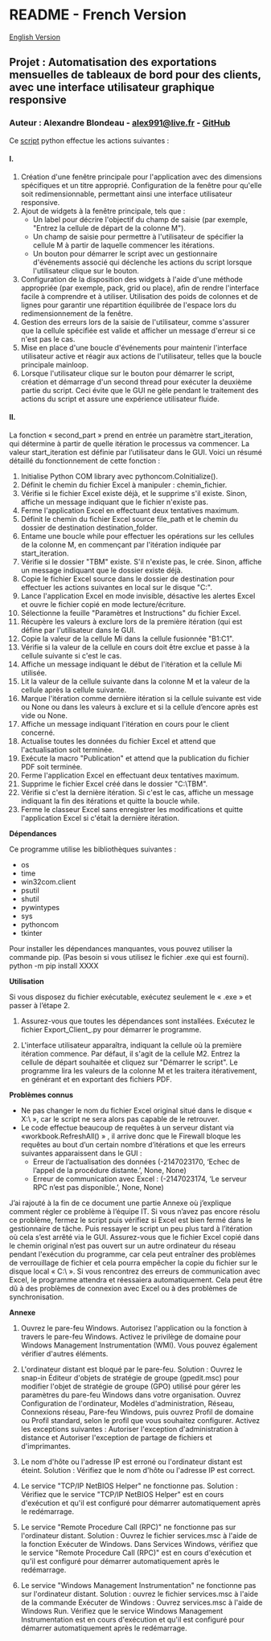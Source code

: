 # README - French Version

[English Version](README_en.md)

## **Projet :** Automatisation des exportations mensuelles de tableaux de bord pour des clients, avec une interface utilisateur graphique responsive

### **Auteur :** Alexandre Blondeau - [alex991@live.fr](mailto:alex991@live.fr) - [GitHub](https://github.com/AlexandreBlondeau)  

Ce [script](Script.py) python effectue les actions suivantes :

#### **I.**  

1. Création d'une fenêtre principale pour l'application avec des dimensions spécifiques et un titre approprié. Configuration de la fenêtre pour qu'elle soit redimensionnable, permettant ainsi une interface utilisateur responsive.
2. Ajout de widgets à la fenêtre principale, tels que :
    * Un label pour décrire l'objectif du champ de saisie (par exemple, "Entrez la cellule de départ de la colonne M").
    * Un champ de saisie pour permettre à l'utilisateur de spécifier la cellule M à partir de laquelle commencer les itérations.
    * Un bouton pour démarrer le script avec un gestionnaire d'événements associé qui déclenche les actions du script lorsque l'utilisateur clique sur le bouton.
3. Configuration de la disposition des widgets à l'aide d'une méthode appropriée (par exemple, pack, grid ou place), afin de rendre l'interface facile à comprendre et à utiliser. Utilisation des poids de colonnes et de lignes pour garantir une répartition équilibrée de l'espace lors du redimensionnement de la fenêtre.
4. Gestion des erreurs lors de la saisie de l'utilisateur, comme s'assurer que la cellule spécifiée est valide et afficher un message d'erreur si ce n'est pas le cas.
5. Mise en place d'une boucle d'événements pour maintenir l'interface utilisateur active et réagir aux actions de l'utilisateur, telles que la boucle principale mainloop.
6. Lorsque l'utilisateur clique sur le bouton pour démarrer le script, création et démarrage d'un second thread pour exécuter la deuxième partie du script. Ceci évite que le GUI ne gèle pendant le traitement des actions du script et assure une expérience utilisateur fluide.

#### **II.**  

La fonction « second_part » prend en entrée un paramètre start_iteration, qui détermine à partir de quelle itération le processus va commencer. La valeur start_iteration est définie par l’utilisateur dans le GUI. Voici un résumé détaillé du fonctionnement de cette fonction :

1. Initialise Python COM library avec pythoncom.CoInitialize().
2. Définit le chemin du fichier Excel à manipuler : chemin_fichier.
3. Vérifie si le fichier Excel existe déjà, et le supprime s'il existe. Sinon, affiche un message indiquant que le fichier n'existe pas.
4. Ferme l'application Excel en effectuant deux tentatives maximum.
5. Définit le chemin du fichier Excel source file_path et le chemin du dossier de destination destination_folder.
6. Entame une boucle while pour effectuer les opérations sur les cellules de la colonne M, en commençant par l'itération indiquée par start_iteration.
7. Vérifie si le dossier "TBM" existe. S'il n'existe pas, le crée. Sinon, affiche un message indiquant que le dossier existe déjà.
8. Copie le fichier Excel source dans le dossier de destination pour effectuer les actions suivantes en local sur le disque "C:\".
9. Lance l'application Excel en mode invisible, désactive les alertes Excel et ouvre le fichier copié en mode lecture/écriture.
10. Sélectionne la feuille "Paramètres et Instructions" du fichier Excel.
11. Récupère les valeurs à exclure lors de la première itération (qui est défine par l'utilisateur dans le GUI.
12. Copie la valeur de la cellule Mi dans la cellule fusionnée "B1:C1".
13. Vérifie si la valeur de la cellule en cours doit être exclue et passe à la cellule suivante si c'est le cas.
14. Affiche un message indiquant le début de l'itération et la cellule Mi utilisée.
15. Lit la valeur de la cellule suivante dans la colonne M et la valeur de la cellule après la cellule suivante.
16. Marque l'itération comme dernière itération si la cellule suivante est vide ou None ou dans les valeurs à exclure et si la cellule d’encore après est vide ou None.
17. Affiche un message indiquant l'itération en cours pour le client concerné.
18. Actualise toutes les données du fichier Excel et attend que l'actualisation soit terminée.
19. Exécute la macro "Publication" et attend que la publication du fichier PDF soit terminée.
20. Ferme l'application Excel en effectuant deux tentatives maximum.
21. Supprime le fichier Excel créé dans le dossier "C:\TBM".
22. Vérifie si c'est la dernière itération. Si c'est le cas, affiche un message indiquant la fin des itérations et quitte la boucle while.
23. Ferme le classeur Excel sans enregistrer les modifications et quitte l'application Excel si c'était la dernière itération.

**Dépendances**  

Ce programme utilise les bibliothèques suivantes :
- os
- time
- win32com.client
- psutil
- shutil
- pywintypes
- sys
- pythoncom
- tkinter

Pour installer les dépendances manquantes, vous pouvez utiliser la commande pip. (Pas besoin si vous utilisez le fichier .exe qui est fourni).
python -m pip install XXXX


**Utilisation**  

Si vous disposez du fichier exécutable, exécutez seulement le « .exe » et passer à l’étape 2.

1. Assurez-vous que toutes les dépendances sont installées.
Exécutez le fichier Export_Client_.py pour démarrer le programme.

2. L'interface utilisateur apparaîtra, indiquant la cellule où la première itération commence. Par défaut, il s'agit de la cellule M2.
Entrez la cellule de départ souhaitée et cliquez sur "Démarrer le script".
Le programme lira les valeurs de la colonne M et les traitera itérativement, en générant et en exportant des fichiers PDF.

**Problèmes connus**  

- Ne pas changer le nom du fichier Excel original situé dans le disque « X:\ », car le script ne sera alors pas capable de le retrouver.
- Le code effectue beaucoup de requêtes à un serveur distant via «workbook.RefreshAll() » , il arrive donc que le Firewall bloque les requêtes au bout d’un certain nombre d’itérations et que les erreurs suivantes apparaissent dans le GUI :
  * Erreur de l’actualisation des données (-2147023170, ‘Echec de l’appel de la procédure distante.’, None, None)
  * Erreur de communication avec Excel : (-2147023174, ‘Le serveur RPC n’est pas disponible.’, None, None)

J’ai rajouté à la fin de ce document une partie Annexe où j’explique comment régler ce problème à l’équipe IT. Si vous n’avez pas encore résolu ce problème, fermez le script puis vérifiez si Excel est bien fermé dans le gestionnaire de tâche. Puis ressayer le script un peu plus tard à l’itération où cela s’est arrêté via le GUI.
Assurez-vous que le fichier Excel copié dans le chemin original n’est pas ouvert sur un autre ordinateur du réseau pendant l'exécution du programme, car cela peut entraîner des problèmes de verrouillage de fichier et cela pourra empêcher la copie du fichier sur le disque local « C:\ ».
Si vous rencontrez des erreurs de communication avec Excel, le programme attendra et réessaiera automatiquement. Cela peut être dû à des problèmes de connexion avec Excel ou à des problèmes de synchronisation.

**Annexe**  

1. Ouvrez le pare-feu Windows.
   Autorisez l'application ou la fonction à travers le pare-feu Windows.
   Activez le privilège de domaine pour Windows Management Instrumentation (WMI).
   Vous pouvez également vérifier d'autres éléments.

2. L'ordinateur distant est bloqué par le pare-feu.
   Solution : Ouvrez le snap-in Éditeur d'objets de stratégie de groupe (gpedit.msc) pour modifier l'objet de stratégie de groupe (GPO) utilisé pour gérer les paramètres du pare-feu Windows dans votre organisation. Ouvrez Configuration de l'ordinateur, Modèles d'administration, Réseau, Connexions réseau, Pare-feu Windows, puis ouvrez Profil de domaine ou Profil standard, selon le profil que vous souhaitez configurer. Activez les exceptions suivantes : Autoriser l'exception d'administration à distance et Autoriser l'exception de partage de fichiers et d'imprimantes.

3. Le nom d'hôte ou l'adresse IP est erroné ou l'ordinateur distant est éteint.
   Solution : Vérifiez que le nom d'hôte ou l'adresse IP est correct.

4. Le service "TCP/IP NetBIOS Helper" ne fonctionne pas.
   Solution : Vérifiez que le service "TCP/IP NetBIOS Helper" est en cours d'exécution et qu'il est configuré pour démarrer automatiquement après le redémarrage.

5. Le service "Remote Procedure Call (RPC)" ne fonctionne pas sur l'ordinateur distant.
   Solution : Ouvrez le fichier services.msc à l'aide de la fonction Exécuter de Windows. Dans Services Windows, vérifiez que le service "Remote Procedure Call (RPC)" est en cours d'exécution et qu'il est configuré pour démarrer automatiquement après le redémarrage.

6. Le service "Windows Management Instrumentation" ne fonctionne pas sur l'ordinateur distant.
   Solution : ouvrez le fichier services.msc à l'aide de la commande Exécuter de Windows : Ouvrez services.msc à l'aide de Windows Run. Vérifiez que le service Windows Management Instrumentation est en cours d'exécution et qu'il est configuré pour démarrer automatiquement après le redémarrage.

